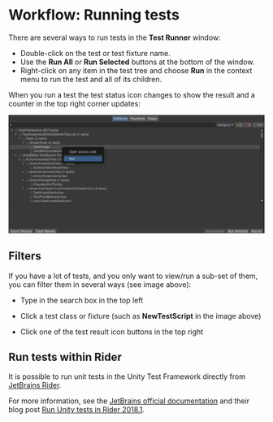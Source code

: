 # Workflow: Running tests

There are several ways to run tests in the **Test Runner** window:

* Double-click on the test or test fixture name.
* Use the **Run All** or **Run Selected** buttons at the bottom of the window.
* Right-click on any item in the test tree and choose **Run** in the context menu to run the test and all of its children. 

When you run a test the test status icon changes to show the result and a counter in the top right corner updates:

![Run Test](./images/run-tests.png)

## Filters

If you have a lot of tests, and you only want to view/run a sub-set of them, you can filter them in several ways (see image above): 

* Type in the search box in the top left

* Click a test class or fixture (such as **NewTestScript** in the image above)

* Click one of the test result icon buttons in the top right

## Run tests within Rider

It is possible to run unit tests in the Unity Test Framework directly from [JetBrains Rider](https://www.jetbrains.com/rider/). 

For more information, see the [JetBrains official documentation](https://www.jetbrains.com/help/rider/Running_and_Debugging_Unity_Tests.html) and their blog post [Run Unity tests in Rider 2018.1](https://blog.jetbrains.com/dotnet/2018/04/18/run-unity-tests-rider-2018-1/).